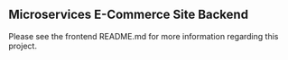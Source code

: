## Microservices E-Commerce Site Backend
Please see the frontend README.md for more information regarding this project.